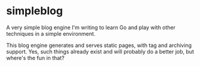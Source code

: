 simpleblog
===========

A very simple blog engine I'm writing to learn Go and play with other techniques in a simple environment.

This blog engine generates and serves static pages, with tag and archiving support. Yes, such things already exist and will probably do a better job, but where's the fun in that?
